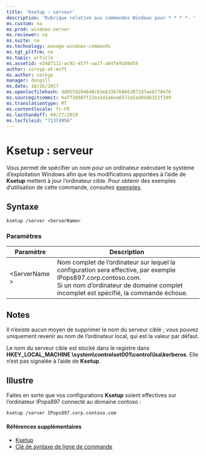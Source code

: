 ```yaml
---
title: 'Ksetup : serveur'
description: 'Rubrique relative aux commandes Windows pour * * * *- '
ms.custom: na
ms.prod: windows-server
ms.reviewer: na
ms.suite: na
ms.technology: manage-windows-commands
ms.tgt_pltfrm: na
ms.topic: article
ms.assetid: e3407111-ac92-457f-aa1f-a04fe9109d59
author: coreyp-at-msft
ms.author: coreyp
manager: dongill
ms.date: 10/16/2017
ms.openlocfilehash: dd05fd294640c63e633b7b866307197ae6770476
ms.sourcegitcommit: 6aff3d88ff22ea141a6ea6572a5ad8dd6321f199
ms.translationtype: MT
ms.contentlocale: fr-FR
ms.lasthandoff: 09/27/2019
ms.locfileid: "71374956"
---
```

# <a name="ksetupserver"></a>Ksetup : serveur



Vous permet de spécifier un nom pour un ordinateur exécutant le système d’exploitation Windows afin que les modifications apportées à l’aide de **Ksetup** mettent à jour l’ordinateur cible. Pour obtenir des exemples d’utilisation de cette commande, consultez [exemples](#BKMK_Examples).

## <a name="syntax"></a>Syntaxe

```
ksetup /server <ServerName>
```

### <a name="parameters"></a>Paramètres

|Paramètre|Description|
|---------|-----------|
|\<ServerName >|Nom complet de l’ordinateur sur lequel la configuration sera effective, par exemple IPops897.corp.contoso.com.</br>Si un nom d’ordinateur de domaine complet incomplet est spécifié, la commande échoue.|

## <a name="remarks"></a>Notes

Il n’existe aucun moyen de supprimer le nom du serveur ciblé ; vous pouvez uniquement revenir au nom de l’ordinateur local, qui est la valeur par défaut.

Le nom du serveur cible est stocké dans le registre dans **HKEY_LOCAL_MACHINE \system\controlset001\control\lsa\kerberos**. Elle n’est pas signalée à l’aide de **Ksetup**.

## <a name="BKMK_Examples"></a>Illustre

Faites en sorte que vos configurations **Ksetup** soient effectives sur l’ordinateur IPops897 connecté au domaine contoso :
```
ksetup /server IPops897.corp.contoso.com
```

#### <a name="additional-references"></a>Références supplémentaires

-   [Ksetup](ksetup.md)
-   [Clé de syntaxe de ligne de commande](command-line-syntax-key.md)